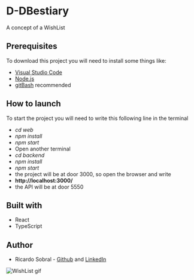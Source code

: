 # D-DBestiary
 A concept of a WishList
## Prerequisites
To download this project you will need to install some things like:
* [Visual Studio Code](https://code.visualstudio.com/download)
* [Node.js](https://nodejs.org/en/)
* [gitBash](https://gitforwindows.org/) recommended 

## How to launch
To start the project you will need to write this following line in the terminal
* *cd web*
* *npm install*
* *npm start*
* Open another terminal
* *cd backend*
* *npm install*
* *npm start*
* the project will be at door 3000, so open the browser and write 
* **http://localhost:3000/**
* the API will be at door 5550

## Built with
* React 
* TypeScript


## Author
* Ricardo Sobral - [Github](https://github.com/RicardoSobral-7) and [LinkedIn](https://www.linkedin.com/in/ricardo-sobral-b8978613a/)

![WishList gif]()